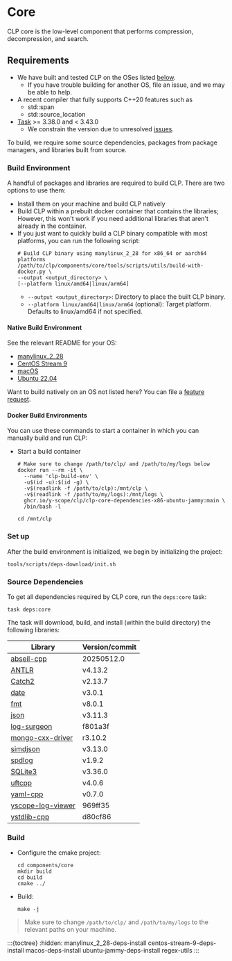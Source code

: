# Core

CLP core is the low-level component that performs compression, decompression, and search.

## Requirements

* We have built and tested CLP on the OSes listed [below](#native-build-environment).
  * If you have trouble building for another OS, file an issue, and we may be able to help.
* A recent compiler that fully supports C++20 features such as
  * std::span
  * std::source_location
* [Task] >= 3.38.0 and < 3.43.0
  * We constrain the version due to unresolved [issues][clp-issue-872].

To build, we require some source dependencies, packages from package managers, and libraries built
from source.

### Build Environment

A handful of packages and libraries are required to build CLP. There are two options to use them:

* Install them on your machine and build CLP natively
* Build CLP within a prebuilt docker container that contains the libraries;
  However, this won't work if you need additional libraries that aren't already in the container.
* If you just want to quickly build a CLP binary compatible with most platforms, you can run the following script:
  ```shell
  # Build CLP binary using manylinux_2_28 for x86_64 or aarch64 platforms
  /path/to/clp/components/core/tools/scripts/utils/build-with-docker.py \
  --output <output_directory> \
  [--platform linux/amd64|linux/arm64]
  ```
  * `--output <output_directory>`: Directory to place the built CLP binary.
  * `--platform linux/amd64|linux/arm64` (optional): Target platform. Defaults to linux/amd64 if not specified.


#### Native Build Environment

See the relevant README for your OS:

* [manylinux_2_28](manylinux_2_28-deps-install)
* [CentOS Stream 9](centos-stream-9-deps-install)
* [macOS](macos-deps-install)
* [Ubuntu 22.04](ubuntu-jammy-deps-install)

Want to build natively on an OS not listed here? You can file a [feature request][feature-req].

#### Docker Build Environments

You can use these commands to start a container in which you can manually build and run CLP:

* Start a build container
  ```shell
  # Make sure to change /path/to/clp/ and /path/to/my/logs below
  docker run --rm -it \
    --name 'clp-build-env' \
    -u$(id -u):$(id -g) \
    -v$(readlink -f /path/to/clp):/mnt/clp \
    -v$(readlink -f /path/to/my/logs):/mnt/logs \
    ghcr.io/y-scope/clp/clp-core-dependencies-x86-ubuntu-jammy:main \
    /bin/bash -l
  
  cd /mnt/clp
  ```

### Set up

After the build environment is initialized, we begin by initializing the project:

```shell
tools/scripts/deps-download/init.sh
```

### Source Dependencies

To get all dependencies required by CLP core, run the `deps:core` task:

```shell
task deps:core
```

The task will download, build, and install (within the build directory) the following libraries:

| Library                                                               | Version/commit |
|-----------------------------------------------------------------------|----------------|
| [abseil-cpp](https://github.com/abseil/abseil-cpp)                    | 20250512.0     |
| [ANTLR](https://www.antlr.org)                                        | v4.13.2        |
| [Catch2](https://github.com/catchorg/Catch2.git)                      | v2.13.7        |
| [date](https://github.com/HowardHinnant/date.git)                     | v3.0.1         |
| [fmt](https://github.com/fmtlib/fmt)                                  | v8.0.1         |
| [json](https://github.com/nlohmann/json.git)                          | v3.11.3        |
| [log-surgeon](https://github.com/y-scope/log-surgeon)                 | f801a3f        |
| [mongo-cxx-driver](https://github.com/mongodb/mongo-cxx-driver)       | r3.10.2        |
| [simdjson](https://github.com/simdjson/simdjson)                      | v3.13.0        |
| [spdlog](https://github.com/gabime/spdlog)                            | v1.9.2         |
| [SQLite3](https://www.sqlite.org/download.html)                       | v3.36.0        |
| [uftcpp](https://github.com/nemtrif/utfcpp.git)                       | v4.0.6         |
| [yaml-cpp](https://github.com/jbeder/yaml-cpp.git)                    | v0.7.0         |
| [yscope-log-viewer](https://github.com/y-scope/yscope-log-viewer.git) | 969ff35        |
| [ystdlib-cpp](https://github.com/y-scope/ystdlib-cpp.git)             | d80cf86        |


### Build

* Configure the cmake project:
  ```shell
  cd components/core
  mkdir build
  cd build
  cmake ../
  ```

* Build:
  ```shell
  make -j
  ```

> Make sure to change `/path/to/clp/` and `/path/to/my/logs` to
the relevant paths on your machine.

:::{toctree}
:hidden:
manylinux_2_28-deps-install
centos-stream-9-deps-install
macos-deps-install
ubuntu-jammy-deps-install
regex-utils
:::

[clp-issue-872]: https://github.com/y-scope/clp/issues/872
[feature-req]: https://github.com/y-scope/clp/issues/new?assignees=&labels=enhancement&template=feature-request.yml
[Task]: https://taskfile.dev/
